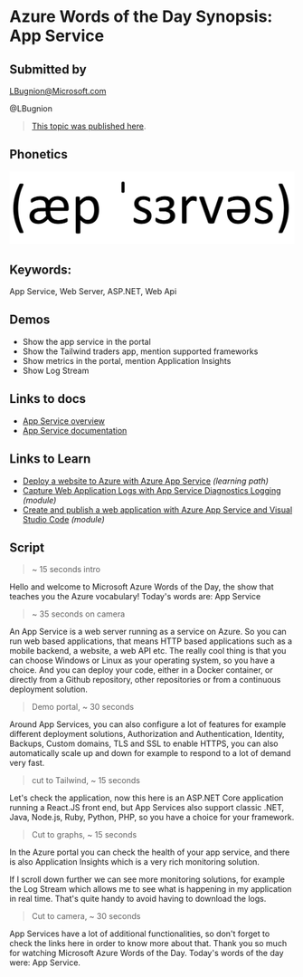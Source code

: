# Azure Words of the Day Synopsis: App Service

## Submitted by

LBugnion@Microsoft.com

@LBugnion

> [This topic was published here](http://azurewordsoftheday.cloud/topic/app-service/app-service).

## Phonetics

![Phonetics image](images/app-service/app-service.png)

## Keywords:

App Service, Web Server, ASP.NET, Web Api

## Demos

- Show the app service in the portal
- Show the Tailwind traders app, mention supported frameworks
- Show metrics in the portal, mention Application Insights
- Show Log Stream

## Links to docs

- [App Service overview](https://docs.microsoft.com/en-us/azure/app-service/overview)
- [App Service documentation](https://docs.microsoft.com/en-us/azure/app-service)

## Links to Learn

- [Deploy a website to Azure with Azure App Service](https://docs.microsoft.com/en-us/learn/paths/deploy-a-website-with-azure-app-service) *(learning path)*
- [Capture Web Application Logs with App Service Diagnostics Logging](https://docs.microsoft.com/en-us/learn/modules/capture-application-logs-app-service) *(module)*
- [Create and publish a web application with Azure App Service and Visual Studio Code](https://docs.microsoft.com/en-us/learn/modules/create-publish-webapp-app-service-vs-code) *(module)*

## Script

> ~ 15 seconds intro

Hello and welcome to Microsoft Azure Words of the Day,
the show that teaches you the Azure vocabulary!
Today's words are: App Service

> ~ 35 seconds on camera

An App Service is a web server running as a service on Azure. So you can run web based applications, that means HTTP based applications such as a mobile backend, a website, a web API etc. The really cool thing is that you can choose Windows or Linux as your operating system, so you have a choice. And you can deploy your code, either in a Docker container, or directly from a Github repository, other repositories or from a continuous deployment solution. 

> Demo portal, ~ 30 seconds

Around App Services, you can also configure a lot of features for example different deployment solutions,  Authorization and Authentication, Identity, Backups, Custom domains, TLS and SSL to enable HTTPS, you can also automatically scale up and down for example to respond to a lot of demand very fast.

> cut to Tailwind, ~ 15 seconds

Let's check the application, now this here is an ASP.NET Core application running a React.JS front end, but App Services also support classic .NET, Java, Node.js, Ruby, Python, PHP, so you have a choice for your framework.

> Cut to graphs, ~ 15 seconds

In the Azure portal you can check the health of your app service, and there is also Application Insights which is a very rich monitoring solution.

If I scroll down further we can see more monitoring solutions, for example the Log Stream which allows me to see what is happening in my application in real time. That's quite handy to avoid having to download the logs.

> Cut to camera, ~ 30 seconds

App Services have a lot of additional functionalities, so don't forget to check the links here in order to know more about that. Thank you so much for watching Microsoft Azure Words of the Day. Today's words of the day were: App Service.
